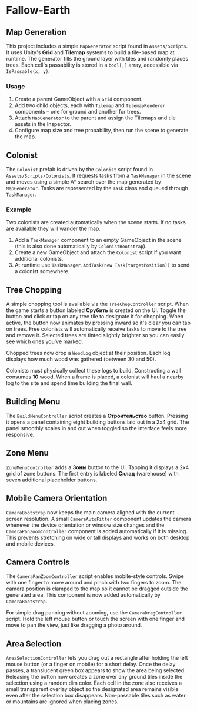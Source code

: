 # Fallow-Earth

## Map Generation

This project includes a simple `MapGenerator` script found in `Assets/Scripts`.
It uses Unity's **Grid** and **Tilemap** systems to build a tile-based map at
runtime. The generator fills the ground layer with tiles and randomly places
trees. Each cell's passability is stored in a `bool[,]` array, accessible via
`IsPassable(x, y)`.

### Usage
1. Create a parent GameObject with a `Grid` component.
2. Add two child objects, each with `Tilemap` and `TilemapRenderer` components –
   one for ground and another for trees.
3. Attach `MapGenerator` to the parent and assign the Tilemaps and tile assets in
   the Inspector.
4. Configure map size and tree probability, then run the scene to generate
   the map.

## Colonist

The `Colonist` prefab is driven by the `Colonist` script found in `Assets/Scripts/Colonists`.
It requests tasks from a `TaskManager` in the scene and moves using a simple A* search over the map generated by `MapGenerator`.
Tasks are represented by the `Task` class and queued through `TaskManager`.

### Example
Two colonists are created automatically when the scene starts. If no tasks are available they will wander the map.
1. Add a `TaskManager` component to an empty GameObject in the scene (this is also done automatically by `ColonistBootstrap`).
2. Create a new GameObject and attach the `Colonist` script if you want additional colonists.
3. At runtime use `TaskManager.AddTask(new Task(targetPosition))` to send a colonist somewhere.

## Tree Chopping

A simple chopping tool is available via the `TreeChopController` script. When the game starts a button labeled **Срубить** is created on the UI. Toggle the button and click or tap on any tree tile to designate it for chopping. When active, the button now animates by pressing inward so it's clear you can tap on trees. Free colonists will automatically receive tasks to move to the tree and remove it. Selected trees are tinted slightly brighter so you can easily see which ones you've marked.


Chopped trees now drop a `WoodLog` object at their position. Each log displays how much wood was gathered (between 30 and 50).

Colonists must physically collect these logs to build. Constructing a wall consumes **10** wood. When a frame is placed, a colonist will haul a nearby log to the site and spend time building the final wall.

## Building Menu

The `BuildMenuController` script creates a **Строительство** button. Pressing it opens a panel containing eight building buttons laid out in a 2x4 grid. The panel smoothly scales in and out when toggled so the interface feels more responsive.

## Zone Menu

`ZoneMenuController` adds a **Зоны** button to the UI. Tapping it displays a 2x4 grid of zone buttons. The first entry is labeled **Склад** (warehouse) with seven additional placeholder buttons.

## Mobile Camera Orientation

`CameraBootstrap` now keeps the main camera aligned with the current screen resolution. A small `CameraAutoFitter` component updates the camera whenever the device orientation or window size changes and the `CameraPanZoomController` component is added automatically if it is missing. This prevents stretching on wide or tall displays and works on both desktop and mobile devices.

## Camera Controls

The `CameraPanZoomController` script enables mobile-style controls. Swipe with one finger to move around and pinch with two fingers to zoom. The camera position is clamped to the map so it cannot be dragged outside the generated area. This component is now added automatically by `CameraBootstrap`.

For simple drag panning without zooming, use the `CameraDragController` script. Hold the left mouse button or touch the screen with one finger and move to pan the view, just like dragging a photo around.


## Area Selection

`AreaSelectionController` lets you drag out a rectangle after holding the left mouse button (or a finger on mobile) for a short delay. Once the delay passes, a translucent green box appears to show the area being selected. Releasing the button now creates a zone over any ground tiles inside the selection using a random dim color. Each cell in the zone also receives a small transparent overlay object so the designated area remains visible even after the selection box disappears. Non-passable tiles such as water or mountains are ignored when placing zones.
